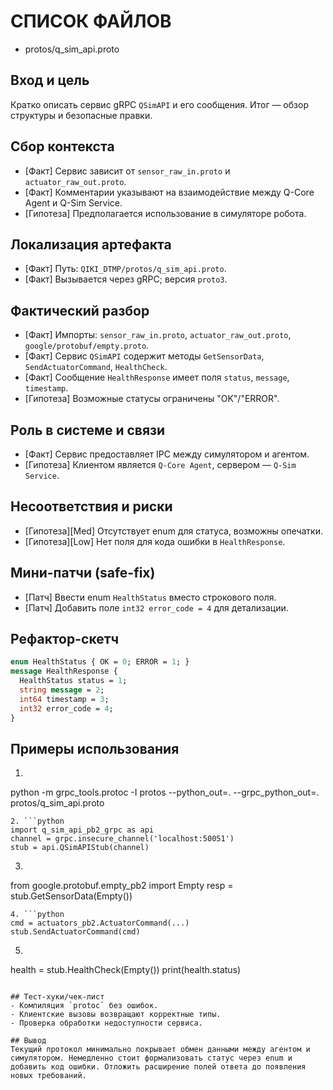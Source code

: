 # СПИСОК ФАЙЛОВ
- protos/q_sim_api.proto

## Вход и цель
Кратко описать сервис gRPC `QSimAPI` и его сообщения. Итог — обзор структуры и безопасные правки.

## Сбор контекста
- [Факт] Сервис зависит от `sensor_raw_in.proto` и `actuator_raw_out.proto`.
- [Факт] Комментарии указывают на взаимодействие между Q-Core Agent и Q-Sim Service.
- [Гипотеза] Предполагается использование в симуляторе робота.

## Локализация артефакта
- [Факт] Путь: `QIKI_DTMP/protos/q_sim_api.proto`.
- [Факт] Вызывается через gRPC; версия `proto3`.

## Фактический разбор
- [Факт] Импорты: `sensor_raw_in.proto`, `actuator_raw_out.proto`, `google/protobuf/empty.proto`.
- [Факт] Сервис `QSimAPI` содержит методы `GetSensorData`, `SendActuatorCommand`, `HealthCheck`.
- [Факт] Сообщение `HealthResponse` имеет поля `status`, `message`, `timestamp`.
- [Гипотеза] Возможные статусы ограничены "OK"/"ERROR".

## Роль в системе и связи
- [Факт] Сервис предоставляет IPC между симулятором и агентом.
- [Гипотеза] Клиентом является `Q-Core Agent`, сервером — `Q-Sim Service`.

## Несоответствия и риски
- [Гипотеза][Med] Отсутствует enum для статуса, возможны опечатки.
- [Гипотеза][Low] Нет поля для кода ошибки в `HealthResponse`.

## Мини-патчи (safe-fix)
- [Патч] Ввести enum `HealthStatus` вместо строкового поля.
- [Патч] Добавить поле `int32 error_code = 4` для детализации.

## Рефактор-скетч
```proto
enum HealthStatus { OK = 0; ERROR = 1; }
message HealthResponse {
  HealthStatus status = 1;
  string message = 2;
  int64 timestamp = 3;
  int32 error_code = 4;
}
```

## Примеры использования
1. ```bash
python -m grpc_tools.protoc -I protos --python_out=. --grpc_python_out=. protos/q_sim_api.proto
```
2. ```python
import q_sim_api_pb2_grpc as api
channel = grpc.insecure_channel('localhost:50051')
stub = api.QSimAPIStub(channel)
```
3. ```python
from google.protobuf.empty_pb2 import Empty
resp = stub.GetSensorData(Empty())
```
4. ```python
cmd = actuators_pb2.ActuatorCommand(...)
stub.SendActuatorCommand(cmd)
```
5. ```python
health = stub.HealthCheck(Empty())
print(health.status)
```

## Тест-хуки/чек-лист
- Компиляция `protoc` без ошибок.
- Клиентские вызовы возвращают корректные типы.
- Проверка обработки недоступности сервиса.

## Вывод
Текущий протокол минимально покрывает обмен данными между агентом и симулятором. Немедленно стоит формализовать статус через enum и добавить код ошибки. Отложить расширение полей ответа до появления новых требований.
